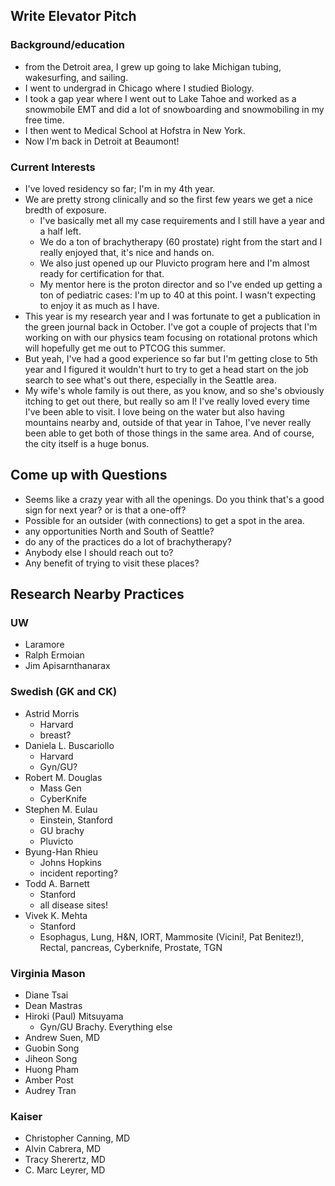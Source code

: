 ## Write Elevator Pitch
### Background/education
- from the Detroit area, I grew up going to lake Michigan tubing, wakesurfing, and sailing.
- I went to undergrad in Chicago where I studied Biology.
- I took a gap year where I went out to Lake Tahoe and worked as a snowmobile EMT and did a lot of snowboarding and snowmobiling in my free time.
- I then went to Medical School at Hofstra in New York.
- Now I'm back in Detroit at Beaumont!

### Current Interests
- I've loved residency so far; I'm in my 4th year.
- We are pretty strong clinically and so the first few years we get a nice bredth of exposure.
	- I've basically met all my case requirements and I still have a year and a half left.
	- We do a ton of brachytherapy (60 prostate) right from the start and I really enjoyed that, it's nice and hands on.
	- We also just opened up our Pluvicto program here and I'm almost ready for certification for that.
	- My mentor here is the proton director and so I've ended up getting a ton of pediatric cases: I'm up to 40 at this point. I wasn't expecting to enjoy it as much as I have.
- This year is my research year and I was fortunate to get a publication in the green journal back in October. I've got a couple of projects that I'm working on with our physics team focusing on rotational protons which will hopefully get me out to PTCOG this summer.
- But yeah, I've had a good experience so far but I'm getting close to 5th year and I figured it wouldn't hurt to try to get a head start on the job search to see what's out there, especially in the Seattle area. 
- My wife's whole family is out there, as you know, and so she's obviously itching to get out there, but really so am I! I've really loved every time I've been able to visit. I love being on the water but also having mountains nearby and, outside of that year in Tahoe, I've never really been able to get both of those things in the same area. And of course, the city itself is a huge bonus. 

## Come up with Questions
- Seems like a crazy year with all the openings. Do you think that's a good sign for next year? or is that a one-off?
- Possible for an outsider (with connections) to get a spot in the area.
- any opportunities North and South of Seattle?
- do any of the practices do a lot of brachytherapy?
- Anybody else I should reach out to?
- Any benefit of trying to visit these places?

## Research Nearby Practices
### UW
- Laramore
- Ralph Ermoian
- Jim Apisarnthanarax

### Swedish (GK and CK)
- Astrid Morris
	- Harvard
	- breast?
- Daniela L. Buscariollo
	- Harvard
	- Gyn/GU?
- Robert M. Douglas
	- Mass Gen
	- CyberKnife
- Stephen M. Eulau
	- Einstein, Stanford
	- GU brachy
	- Pluvicto
- Byung-Han Rhieu
	- Johns Hopkins
	- incident reporting?
- Todd A. Barnett
	- Stanford
	- all disease sites!
- Vivek K. Mehta
	- Stanford
	- Esophagus, Lung, H&N, IORT, Mammosite (Vicini!, Pat Benitez!), Rectal, pancreas, Cyberknife, Prostate, TGN

### Virginia Mason
- Diane Tsai
- Dean Mastras
- Hiroki (Paul) Mitsuyama
	- Gyn/GU Brachy. Everything else
- Andrew Suen, MD
- Guobin Song
- Jiheon Song
- Huong Pham
- Amber Post
- Audrey Tran

### Kaiser
- Christopher Canning, MD
- Alvin Cabrera, MD
- Tracy Sherertz, MD
- C. Marc Leyrer, MD